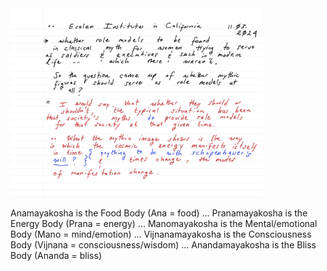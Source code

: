 <a>
  <img src="https://github.com/stan-alam/literature/blob/develop/literati/JCampbell/PathWaytoBliss/images/01/pthBlssCmple01%20-%20page%201.png" width="80%" height="80%">
</a>


Anamayakosha is the Food Body (Ana = food) ...
Pranamayakosha is the Energy Body (Prana = energy) ...
Manomayakosha is the Mental/emotional Body (Mano = mind/emotion) ...
Vijnanamayakosha is the Consciousness Body (Vijnana = consciousness/wisdom) ...
Anandamayakosha is the Bliss Body (Ananda = bliss)


